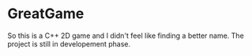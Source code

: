 # GreatGame
So this is a C++ 2D game and I didn't feel like finding a better name.
The project is still in developement phase.
